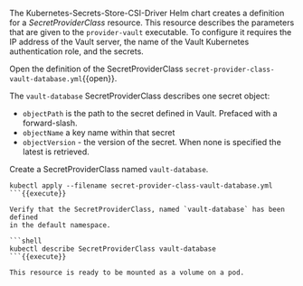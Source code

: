 The Kubernetes-Secrets-Store-CSI-Driver Helm chart creates a definition for a
*SecretProviderClass* resource. This resource describes the parameters that are
given to the `provider-vault` executable. To configure it requires the IP
address of the Vault server, the name of the Vault Kubernetes authentication
role, and the secrets.

Open the definition of the SecretProviderClass
`secret-provider-class-vault-database.yml`{{open}}.

The `vault-database` SecretProviderClass describes one secret object:

- `objectPath` is the path to the secret defined in Vault. Prefaced with a
  forward-slash.
- `objectName` a key name within that secret
- `objectVersion` - the version of the secret. When none is specified the latest
  is retrieved.

Create a SecretProviderClass named `vault-database`.

```shell
kubectl apply --filename secret-provider-class-vault-database.yml
```{{execute}}

Verify that the SecretProviderClass, named `vault-database` has been defined
in the default namespace.

```shell
kubectl describe SecretProviderClass vault-database
```{{execute}}

This resource is ready to be mounted as a volume on a pod.